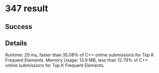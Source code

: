 # 347 result

## Success

## Details

Runtime: 20 ms, faster than 35.08% of C++ online submissions for Top K Frequent Elements.
Memory Usage: 13.9 MB, less than 12.79% of C++ online submissions for Top K Frequent Elements.
